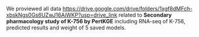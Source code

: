 We proviewed all data https://drive.google.com/drive/folders/1xgf8dMFch-xbskNgs0Gs6UZwJ16AiWKP?usp=drive_link related to **Secondary pharmacology study of K-756 by PertKGE** including RNA-seq of K-756, predicted results and weight of 5 saved models.
